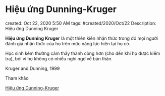 # Hiệu ứng Dunning-Kruger

created: Oct 22, 2020 5:50 AM
tags: #created/2020/Oct/22
Description: Hiệu ứng Dunning Kruger

**Hiệu ứng Dunning Kruger** là một thiên kiến nhận thức trong đó mọi người đánh giá nhận thức của họ trên mức năng lực hiện tại họ có.

Học sinh kém thường cảm thấy thành công hơn (cho đến khi họ được kiểm tra), bởi vì họ không có nhiều nghi ngờ về bản thân.

Kruger and Dunning, 1999

Tham khảo

[Hiệu ứng Dunning-Kruger](https://vi.wikipedia.org/wiki/Hi%E1%BB%87u_%E1%BB%A9ng_Dunning%E2%80%93Kruger)